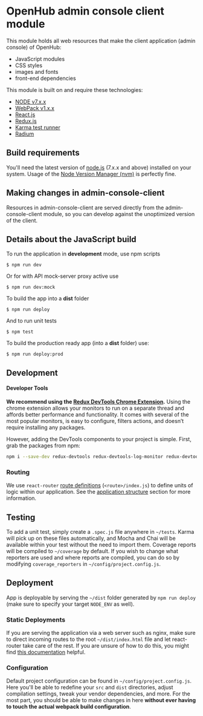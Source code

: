 # OpenHub admin console client module

This module holds all web resources that make the client application (admin console) of OpenHub:

* JavaScript modules
* CSS styles
* images and fonts
* front-end dependencies

This module is built on and require these technologies:

* [NODE v7.x.x](http://nodejs.org) 
* [WebPack v1.x.x](https://webpack.github.io)
* [React.js](https://facebook.github.io/react)
* [Redux.js](http://redux.js.org)
* [Karma test runner](https://karma-runner.github.io)
* [Radium](http://formidable.com/open-source/radium)


## Build requirements

You'll need the latest version of [node.js](http://nodejs.org) (7.x.x and above) installed on your system.
Usage of the [Node Version Manager (nvm)](https://github.com/creationix/nvm) is perfectly fine.

## Making changes in admin-console-client

Resources in admin-console-client are served directly from the admin-console-client module, so you can develop against the
unoptimized version of the client.

## Details about the JavaScript build

To run the application in **development** mode, use npm scripts   

```
$ npm run dev
```


Or for with API mock-server proxy active use
```
$ npm run dev:mock
```


To build the app into a **dist** folder

```
$ npm run deploy
```

And to run unit tests 

```
$ npm test
```

To build the production ready app (into a **dist** folder) use:

```
$ npm run deploy:prod
```


## Development

#### Developer Tools

**We recommend using the [Redux DevTools Chrome Extension](https://chrome.google.com/webstore/detail/redux-devtools/lmhkpmbekcpmknklioeibfkpmmfibljd).**
Using the chrome extension allows your monitors to run on a separate thread and affords better performance and functionality. It comes with several of the most popular monitors, is easy to configure, filters actions, and doesn’t require installing any packages.

However, adding the DevTools components to your project is simple. First, grab the packages from npm:

```bash
npm i --save-dev redux-devtools redux-devtools-log-monitor redux-devtools-dock-monitor
```


### Routing
We use `react-router` [route definitions](https://github.com/reactjs/react-router/blob/master/docs/API.md#plainroute) (`<route>/index.js`) to define units of logic within our application. See the [application structure](#application-structure) section for more information.

## Testing
To add a unit test, simply create a `.spec.js` file anywhere in `~/tests`. Karma will pick up on these files automatically, and Mocha and Chai will be available within your test without the need to import them. Coverage reports will be compiled to `~/coverage` by default. If you wish to change what reporters are used and where reports are compiled, you can do so by modifying `coverage_reporters` in `~/config/project.config.js`.

## Deployment
App is deployable by serving the `~/dist` folder generated by `npm run deploy` (make sure to specify your target `NODE_ENV` as well).

### Static Deployments
If you are serving the application via a web server such as nginx, make sure to direct incoming routes to the root `~/dist/index.html` file and let react-router take care of the rest. If you are unsure of how to do this, you might find [this documentation](https://github.com/reactjs/react-router/blob/master/docs/guides/Histories.md#configuring-your-server) helpful.


### Configuration
Default project configuration can be found in `~/config/project.config.js`. Here you'll be able to redefine your `src` and `dist` directories, adjust compilation settings, tweak your vendor dependencies, and more. For the most part, you should be able to make changes in here **without ever having to touch the actual webpack build configuration**.

